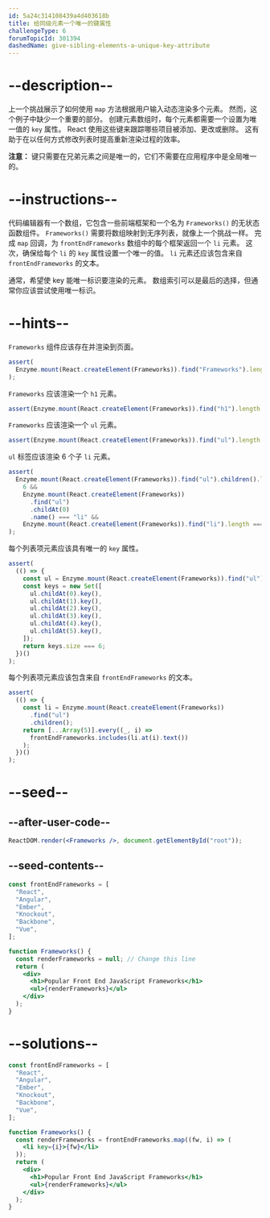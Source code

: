 ```yaml
---
id: 5a24c314108439a4d403618b
title: 给同级元素一个唯一的键属性
challengeType: 6
forumTopicId: 301394
dashedName: give-sibling-elements-a-unique-key-attribute
---
```


# --description--

上一个挑战展示了如何使用 `map` 方法根据用户输入动态渲染多个元素。 然而，这个例子中缺少一个重要的部分。 创建元素数组时，每个元素都需要一个设置为唯一值的 `key` 属性。 React 使用这些键来跟踪哪些项目被添加、更改或删除。 这有助于在以任何方式修改列表时提高重新渲染过程的效率。

**注意：** 键只需要在兄弟元素之间是唯一的，它们不需要在应用程序中是全局唯一的。

# --instructions--

代码编辑器有一个数组，它包含一些前端框架和一个名为 `Frameworks()` 的无状态函数组件。 `Frameworks()` 需要将数组映射到无序列表，就像上一个挑战一样。 完成 `map` 回调，为 `frontEndFrameworks` 数组中的每个框架返回一个 `li` 元素。 这次，确保给每个 `li` 的 `key` 属性设置一个唯一的值。 `li` 元素还应该包含来自 `frontEndFrameworks` 的文本。

通常，希望使 key 能唯一标识要渲染的元素。 数组索引可以是最后的选择，但通常你应该尝试使用唯一标识。

# --hints--

`Frameworks` 组件应该存在并渲染到页面。

```js
assert(
  Enzyme.mount(React.createElement(Frameworks)).find("Frameworks").length === 1
);
```

`Frameworks` 应该渲染一个 `h1` 元素。

```js
assert(Enzyme.mount(React.createElement(Frameworks)).find("h1").length === 1);
```

`Frameworks` 应该渲染一个 `ul` 元素。

```js
assert(Enzyme.mount(React.createElement(Frameworks)).find("ul").length === 1);
```

`ul` 标签应该渲染 6 个子 `li` 元素。

```js
assert(
  Enzyme.mount(React.createElement(Frameworks)).find("ul").children().length ===
    6 &&
    Enzyme.mount(React.createElement(Frameworks))
      .find("ul")
      .childAt(0)
      .name() === "li" &&
    Enzyme.mount(React.createElement(Frameworks)).find("li").length === 6
);
```

每个列表项元素应该具有唯一的 `key` 属性。

```js
assert(
  (() => {
    const ul = Enzyme.mount(React.createElement(Frameworks)).find("ul");
    const keys = new Set([
      ul.childAt(0).key(),
      ul.childAt(1).key(),
      ul.childAt(2).key(),
      ul.childAt(3).key(),
      ul.childAt(4).key(),
      ul.childAt(5).key(),
    ]);
    return keys.size === 6;
  })()
);
```

每个列表项元素应该包含来自 `frontEndFrameworks` 的文本。

```js
assert(
  (() => {
    const li = Enzyme.mount(React.createElement(Frameworks))
      .find("ul")
      .children();
    return [...Array(5)].every((_, i) =>
      frontEndFrameworks.includes(li.at(i).text())
    );
  })()
);
```

# --seed--

## --after-user-code--

```jsx
ReactDOM.render(<Frameworks />, document.getElementById("root"));
```

## --seed-contents--

```jsx
const frontEndFrameworks = [
  "React",
  "Angular",
  "Ember",
  "Knockout",
  "Backbone",
  "Vue",
];

function Frameworks() {
  const renderFrameworks = null; // Change this line
  return (
    <div>
      <h1>Popular Front End JavaScript Frameworks</h1>
      <ul>{renderFrameworks}</ul>
    </div>
  );
}
```

# --solutions--

```jsx
const frontEndFrameworks = [
  "React",
  "Angular",
  "Ember",
  "Knockout",
  "Backbone",
  "Vue",
];

function Frameworks() {
  const renderFrameworks = frontEndFrameworks.map((fw, i) => (
    <li key={i}>{fw}</li>
  ));
  return (
    <div>
      <h1>Popular Front End JavaScript Frameworks</h1>
      <ul>{renderFrameworks}</ul>
    </div>
  );
}
```
